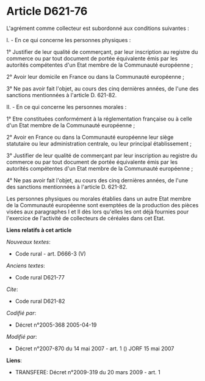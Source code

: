 # Article D621-76

L'agrément comme collecteur est subordonné aux conditions suivantes :

I. - En ce qui concerne les personnes physiques :

1° Justifier de leur qualité de commerçant, par leur inscription au registre du commerce ou par tout document de portée
équivalente émis par les autorités compétentes d'un Etat membre de la Communauté européenne ;

2° Avoir leur domicile en France ou dans la Communauté européenne ;

3° Ne pas avoir fait l'objet, au cours des cinq dernières années, de l'une des sanctions mentionnées à l'article D. 621-82.

II. - En ce qui concerne les personnes morales :

1° Etre constituées conformément à la réglementation française ou à celle d'un Etat membre de la Communauté européenne ;

2° Avoir en France ou dans la Communauté européenne leur siège statutaire ou leur administration centrale, ou leur principal
établissement ;

3° Justifier de leur qualité de commerçant par leur inscription au registre du commerce ou par tout document de portée
équivalente émis par les autorités compétentes d'un Etat membre de la Communauté européenne ;

4° Ne pas avoir fait l'objet, au cours des cinq dernières années, de l'une des sanctions mentionnées à l'article D. 621-82.

Les personnes physiques ou morales établies dans un autre Etat membre de la Communauté européenne sont exemptées de la
production des pièces visées aux paragraphes I et II dès lors qu'elles les ont déjà fournies pour l'exercice de l'activité de
collecteurs de céréales dans cet Etat.

**Liens relatifs à cet article**

_Nouveaux textes_:

  - Code rural - art. D666-3 (V)

_Anciens textes_:

  - Code rural D621-77

_Cite_:

  - Code rural D621-82

_Codifié par_:

  - Décret n°2005-368 2005-04-19

_Modifié par_:

  - Décret n°2007-870 du 14 mai 2007 - art. 1 () JORF 15 mai 2007

**Liens**:

  - TRANSFERE: Décret n°2009-319 du 20 mars 2009 - art. 1
